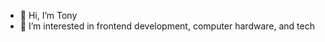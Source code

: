 - 👋 Hi, I’m Tony
- 👀 I’m interested in frontend development, computer hardware, and tech
<!---
T0NES/T0NES is a ✨ special ✨ repository because its `README.md` (this file) appears on your GitHub profile.
You can click the Preview link to take a look at your changes.
--->

